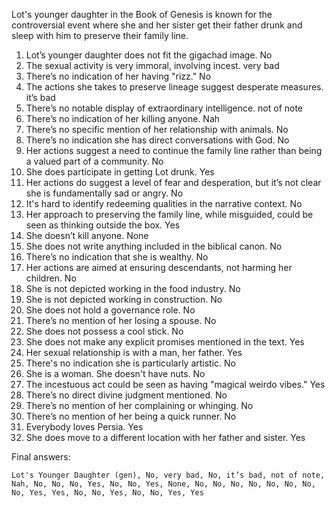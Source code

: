 Lot's younger daughter in the Book of Genesis is known for the controversial event where she and her sister get their father drunk and sleep with him to preserve their family line.

1. Lot’s younger daughter does not fit the gigachad image. No
2. The sexual activity is very immoral, involving incest. very bad
3. There’s no indication of her having "rizz." No
4. The actions she takes to preserve lineage suggest desperate measures. it’s bad
5. There’s no notable display of extraordinary intelligence. not of note
6. There’s no indication of her killing anyone. Nah
7. There’s no specific mention of her relationship with animals. No
8. There’s no indication she has direct conversations with God. No
9. Her actions suggest a need to continue the family line rather than being a valued part of a community. No
10. She does participate in getting Lot drunk. Yes
11. Her actions do suggest a level of fear and desperation, but it’s not clear she is fundamentally sad or angry. No
12. It's hard to identify redeeming qualities in the narrative context. No
13. Her approach to preserving the family line, while misguided, could be seen as thinking outside the box. Yes
14. She doesn’t kill anyone. None
15. She does not write anything included in the biblical canon. No
16. There’s no indication that she is wealthy. No
17. Her actions are aimed at ensuring descendants, not harming her children. No
18. She is not depicted working in the food industry. No
19. She is not depicted working in construction. No
20. She does not hold a governance role. No
21. There’s no mention of her losing a spouse. No
22. She does not possess a cool stick. No
23. She does not make any explicit promises mentioned in the text. Yes
24. Her sexual relationship is with a man, her father. Yes
25. There's no indication she is particularly artistic. No
26. She is a woman. She doesn't have nuts. No
27. The incestuous act could be seen as having "magical weirdo vibes." Yes
28. There’s no direct divine judgment mentioned. No
29. There’s no mention of her complaining or whinging. No
30. There’s no mention of her being a quick runner. No
31. Everybody loves Persia. Yes
32. She does move to a different location with her father and sister. Yes

Final answers:

```Lot's Younger Daughter (gen), No, very bad, No, it’s bad, not of note, Nah, No, No, No, Yes, No, No, Yes, None, No, No, No, No, No, No, No, No, Yes, Yes, No, No, Yes, No, No, Yes, Yes```